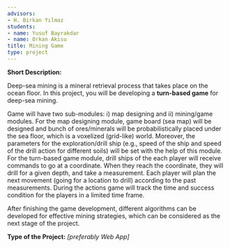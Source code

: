 ```yaml
---
advisors:
- H. Birkan Yılmaz
students:
- name: Yusuf Bayrakdar
- name: Orkan Akısu
title: Mining Game
type: project
---
```


**Short Description:**


Deep-sea mining is a mineral retrieval process that takes place on the ocean floor. In this project, you will be developing a **turn-based game** for deep-sea mining.


Game will have two sub-modules: i) map designing and ii) mining/game modules. For the map designing module, game board (sea map) will be designed and bunch of ores/minerals will be probabilistically placed under the sea floor, which is a voxelized (grid-like) world. Moreover, the parameters for the exploration/drill ship (e.g., speed of the ship and speed of the drill action for different soils) will be set with the help of this module. For the turn-based game module, drill ships of the each player will receive commands to go at a coordinate. When they reach the coordinate, they will drill for a given depth, and take a measurement. Each player will plan the next movement (going for a location to drill) according to the past measurements. During the actions game will track the time and success condition for the players in a limited time frame.


After finishing the game development, different algorithms can be developed for effective mining strategies, which can be considered as the next stage of the project.


**Type of the Project:** *[preferably Web App]*